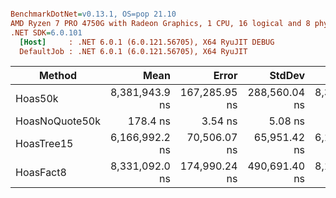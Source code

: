 ``` ini

BenchmarkDotNet=v0.13.1, OS=pop 21.10
AMD Ryzen 7 PRO 4750G with Radeon Graphics, 1 CPU, 16 logical and 8 physical cores
.NET SDK=6.0.101
  [Host]     : .NET 6.0.1 (6.0.121.56705), X64 RyuJIT DEBUG
  DefaultJob : .NET 6.0.1 (6.0.121.56705), X64 RyuJIT


```
|         Method |           Mean |         Error |        StdDev |         Median |
|--------------- |---------------:|--------------:|--------------:|---------------:|
|        Hoas50k | 8,381,943.9 ns | 167,285.95 ns | 288,560.04 ns | 8,302,295.6 ns |
| HoasNoQuote50k |       178.4 ns |       3.54 ns |       5.08 ns |       180.2 ns |
|     HoasTree15 | 6,166,992.2 ns |  70,506.07 ns |  65,951.42 ns | 6,151,650.4 ns |
|      HoasFact8 | 8,331,092.0 ns | 174,990.24 ns | 490,691.40 ns | 8,137,810.6 ns |
